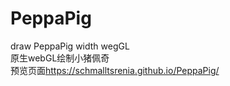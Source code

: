 # PeppaPig
draw PeppaPig width wegGL<br />
原生webGL绘制小猪佩奇<br />
预览页面<a href="https://schmalltsrenia.github.io/PeppaPig/">https://schmalltsrenia.github.io/PeppaPig/</a>
